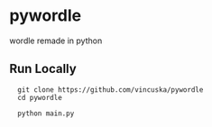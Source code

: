 # pywordle
wordle remade in python

## Run Locally

```batch
  git clone https://github.com/vincuska/pywordle
  cd pywordle
```

```batch
  python main.py
```
